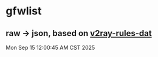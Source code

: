 # gfwlist
## raw -> json, based on [v2ray-rules-dat](https://github.com/Loyalsoldier/v2ray-rules-dat)
Mon Sep 15 12:00:45 AM CST 2025

